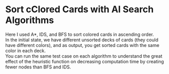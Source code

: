 # Sort cClored Cards with AI Search Algorithms

Here I used A*, IDS, and BFS to sort colored cards in ascending order.
<br>
In the initial state, we have different unsorted decks of cards (they could have different colors), and as output, you get sorted cards with the same color in each deck.<br>
You can run the same test case on each algorithm to understand the great effect of the heuristic function on decreasing computation time by creating fewer nodes than BFS and IDS.
